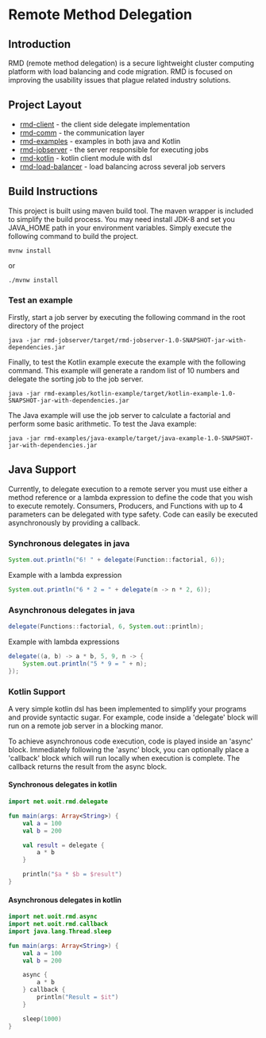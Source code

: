 # Remote Method Delegation

## Introduction

RMD (remote method delegation) is a secure lightweight cluster computing
platform with load balancing and code migration. RMD is focused on
improving the usability issues that plague related
industry solutions.

## Project Layout

- [rmd-client](/rmd-client/src/main/java/net/uoit/rmd) - the client side delegate implementation
- [rmd-comm](/rmd-comm/src/main/java/net/uoit/rmd) - the communication layer
- [rmd-examples](/rmd-examples) - examples in both java and Kotlin
- [rmd-jobserver](/rmd-jobserver/src/main/java/net/uoit/rmd) - the server responsible for executing jobs
- [rmd-kotlin](/rmd-kotlin/src/main/kotlin/net/uoit/rmd) - kotlin client module with dsl
- [rmd-load-balancer](/rmd-load-balancer/src/main/java/net/uoit/rmd) - load balancing across several job servers

## Build Instructions

This project is built using maven build tool. The maven wrapper is included
to simplify the build process. You may need install JDK-8 and set you
JAVA_HOME path in your environment variables. Simply execute the following
command to build the project.

```
mvnw install
```

or

```
./mvnw install
```

### Test an example

Firstly, start a job server by executing the following
command in the root directory of the project

```
java -jar rmd-jobserver/target/rmd-jobserver-1.0-SNAPSHOT-jar-with-dependencies.jar
```

Finally, to test the Kotlin example execute the example
with the following command. This example will generate
a random list of 10 numbers and delegate the sorting job
to the job server.

```
java -jar rmd-examples/kotlin-example/target/kotlin-example-1.0-SNAPSHOT-jar-with-dependencies.jar
```

The Java example will use the job server to calculate
a factorial and perform some basic arithmetic.
To test the Java example:

```
java -jar rmd-examples/java-example/target/java-example-1.0-SNAPSHOT-jar-with-dependencies.jar
```

## Java Support

Currently, to delegate execution to a remote server you must use
either a method reference or a lambda expression to define the
code that you wish to execute remotely. Consumers, Producers, and Functions
with up to 4 parameters can be delegated with type safety. Code can
easily be executed asynchronously by providing a callback.

### Synchronous delegates in java

```java
System.out.println("6! " + delegate(Function::factorial, 6));
```

Example with a lambda expression

```java
System.out.println("6 * 2 = " + delegate(n -> n * 2, 6));
```

### Asynchronous delegates in java

```java
delegate(Functions::factorial, 6, System.out::println);
```

Example with lambda expressions

```java
delegate((a, b) -> a * b, 5, 9, n -> {
    System.out.println("5 * 9 = " + n);
});
```

### Kotlin Support

A very simple kotlin dsl has been implemented to simplify your
programs and provide syntactic sugar. For example, code inside
a 'delegate' block will run on a remote job server in a blocking manor.

To achieve asynchronous code execution, code is played inside an
'async' block. Immediately following the 'async' block, you can
optionally place a 'callback' block which will run locally when
execution is complete. The callback returns the result from
the async block.

#### Synchronous delegates in kotlin
```kotlin
import net.uoit.rmd.delegate

fun main(args: Array<String>) {
    val a = 100
    val b = 200

    val result = delegate {
        a * b
    }

    println("$a * $b = $result")
}
```

#### Asynchronous delegates in kotlin

```kotlin
import net.uoit.rmd.async
import net.uoit.rmd.callback
import java.lang.Thread.sleep

fun main(args: Array<String>) {
    val a = 100
    val b = 200

    async {
        a * b
    } callback {
        println("Result = $it")
    }

    sleep(1000)
}
```
